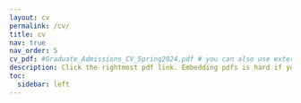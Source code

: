 ```yaml
---
layout: cv
permalink: /cv/
title: cv
nav: true
nav_order: 5
cv_pdf: #Graduate_Admissions_CV_Spring2024.pdf # you can also use external links here
description: Click the rightmost pdf link. Embedding pdfs is hard if you're lazy.
toc:
  sidebar: left
---
```

